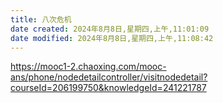 ```yaml
---
title: 八次危机
date created: 2024年8月8日,星期四,上午,11:01:09
date modified: 2024年8月8日,星期四,上午,11:08:42
---
```

https://mooc1-2.chaoxing.com/mooc-ans/phone/nodedetailcontroller/visitnodedetail?courseId=206199750&knowledgeId=241221787

